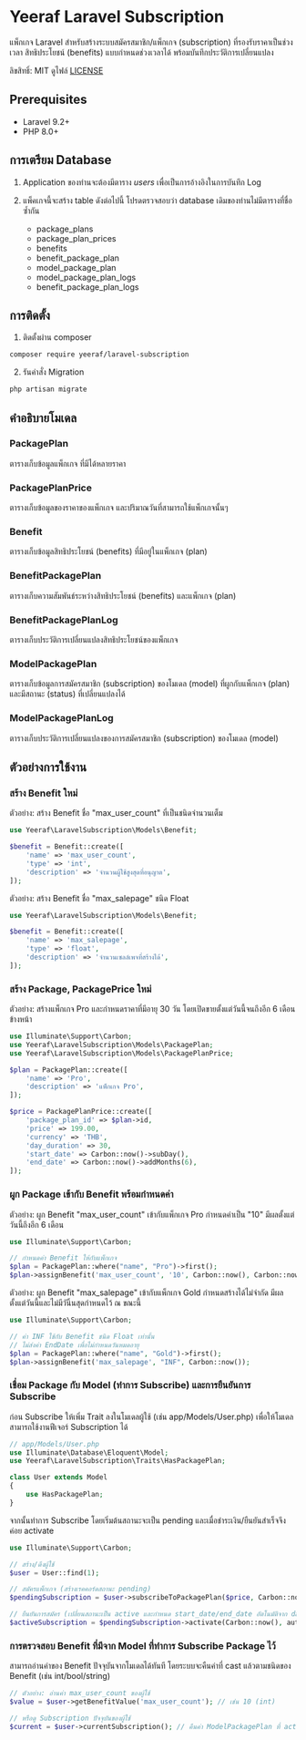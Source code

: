 # Yeeraf Laravel Subscription
แพ็กเกจ Laravel สำหรับสร้างระบบสมัครสมาชิก/แพ็กเกจ (subscription) ที่รองรับราคาเป็นช่วงเวลา สิทธิประโยชน์ (benefits) แบบกำหนดช่วงเวลาได้ พร้อมบันทึกประวัติการเปลี่ยนแปลง

ลิขสิทธิ์: MIT ดูไฟล์ [LICENSE](LICENSE)

## Prerequisites
- Laravel 9.2+
- PHP 8.0+

## การเตรียม Database 
1. Application ของท่านจะต้องมีตาราง *users* เพื่อเป็นการอ้างอิงในการบันทึก Log

2. แพ็คเกจนี้จะสร้าง table ดังต่อไปนี้ โปรดตรวจสอบว่า database เดิมของท่านไม่มีตารางที่ชื่อซ้ำกัน
    - package_plans
    - package_plan_prices
    - benefits
    - benefit_package_plan
    - model_package_plan
    - model_package_plan_logs
    - benefit_package_plan_logs

## การติดตั้ง

1. ติดตั้งผ่าน composer
```bash
composer require yeeraf/laravel-subscription
```

2. รันคำสั่ง Migration
```bash
php artisan migrate
```

## คำอธิบายโมเดล
### PackagePlan
ตารางเก็บข้อมูลแพ็กเกจ ที่มีได้หลายราคา

### PackagePlanPrice
ตารางเก็บข้อมูลของราคาของแพ็กเกจ และปริมาณวันที่สามารถใช้แพ็กเกจนั้นๆ

### Benefit
ตารางเก็บข้อมูลสิทธิประโยชน์ (benefits) ที่มีอยู่ในแพ็กเกจ (plan)

### BenefitPackagePlan
ตารางเก็บความสัมพันธ์ระหว่างสิทธิประโยชน์ (benefits) และแพ็กเกจ (plan)

### BenefitPackagePlanLog
ตารางเก็บประวัติการเปลี่ยนแปลงสิทธิประโยชน์ของแพ็กเกจ

### ModelPackagePlan
ตารางเก็บข้อมูลการสมัครสมาชิก (subscription) ของโมเดล (model) ที่ผูกกับแพ็กเกจ (plan) และมีสถานะ (status) ที่เปลี่ยนแปลงได้

### ModelPackagePlanLog
ตารางเก็บประวัติการเปลี่ยนแปลงของการสมัครสมาชิก (subscription) ของโมเดล (model)

## ตัวอย่างการใช้งาน

### สร้าง Benefit ใหม่
ตัวอย่าง: สร้าง Benefit ชื่อ "max_user_count" ที่เป็นชนิดจำนวนเต็ม

```php
use Yeeraf\LaravelSubscription\Models\Benefit;

$benefit = Benefit::create([
    'name' => 'max_user_count',
    'type' => 'int',
    'description' => 'จำนวนผู้ใช้สูงสุดที่อนุญาต',
]);
```

ตัวอย่าง: สร้าง Benefit ชื่อ "max_salepage" ชนิด Float
```php
use Yeeraf\LaravelSubscription\Models\Benefit;

$benefit = Benefit::create([
    'name' => 'max_salepage',
    'type' => 'float',
    'description' => 'จำนวนเซลล์เพจที่สร้างได้',
]);
```

### สร้าง Package, PackagePrice ใหม่
ตัวอย่าง: สร้างแพ็กเกจ Pro และกำหนดราคาที่มีอายุ 30 วัน โดยเปิดขายตั้งแต่วันนี้จนถึงอีก 6 เดือนข้างหน้า

```php
use Illuminate\Support\Carbon;
use Yeeraf\LaravelSubscription\Models\PackagePlan;
use Yeeraf\LaravelSubscription\Models\PackagePlanPrice;

$plan = PackagePlan::create([
    'name' => 'Pro',
    'description' => 'แพ็กเกจ Pro',
]);

$price = PackagePlanPrice::create([
    'package_plan_id' => $plan->id,
    'price' => 199.00,
    'currency' => 'THB',
    'day_duration' => 30,
    'start_date' => Carbon::now()->subDay(),
    'end_date' => Carbon::now()->addMonths(6),
]);
```

### ผูก Package เข้ากับ Benefit พร้อมกำหนดค่า
ตัวอย่าง: ผูก Benefit "max_user_count" เข้ากับแพ็กเกจ Pro กำหนดค่าเป็น "10" มีผลตั้งแต่วันนี้ถึงอีก 6 เดือน

```php
use Illuminate\Support\Carbon;

// กำหนดค่า Benefit ให้กับแพ็กเกจ
$plan = PackagePlan::where("name", "Pro")->first();
$plan->assignBenefit('max_user_count', '10', Carbon::now(), Carbon::now()->addMonths(6));
```

ตัวอย่าง: ผูก Benefit "max_salepage" เข้ากับแพ็กเกจ Gold กำหนดสร้างได้ไม่จำกัด มีผลตั้งแต่วันนี้และไม่มีวันิ้นสุดกำหนดไว้ ณ ขณะนี้
```php
use Illuminate\Support\Carbon;

// ค่า INF ใช้กับ Benefit ชนิด Float เท่านั้น
// ไม่ส่งค่า EndDate เพื่อไม่กำหนดวันหมดอายุ
$plan = PackagePlan::where("name", "Gold")->first();
$plan->assignBenefit('max_salepage', "INF", Carbon::now());
```

### เชื่อม Package กับ Model (ทำการ Subscribe) และการยืนยันการ Subscribe
ก่อน Subscribe ให้เพิ่ม Trait ลงในโมเดลผู้ใช้ (เช่น app/Models/User.php) เพื่อให้โมเดลสามารถใช้งานฟีเจอร์ Subscription ได้

```php
// app/Models/User.php
use Illuminate\Database\Eloquent\Model;
use Yeeraf\LaravelSubscription\Traits\HasPackagePlan;

class User extends Model
{
    use HasPackagePlan;
}
```

จากนั้นทำการ Subscribe โดยเริ่มต้นสถานะจะเป็น pending และเมื่อชำระเงิน/ยืนยันสำเร็จจึงค่อย activate

```php
use Illuminate\Support\Carbon;

// สร้าง/ดึงผู้ใช้
$user = User::find(1);

// สมัครแพ็กเกจ (สร้างเรคคอร์ดสถานะ pending)
$pendingSubscription = $user->subscribeToPackagePlan($price, Carbon::now(), auth()->user()->id);

// ยืนยันการสมัคร (เปลี่ยนสถานะเป็น active และกำหนด start_date/end_date อัตโนมัติจาก day_duration)
$activeSubscription = $pendingSubscription->activate(Carbon::now(), auth()->user()->id);
```

### การตรวจสอบ Benefit ที่มีจาก Model ที่ทำการ Subscribe Package ไว้
สามารถอ่านค่าของ Benefit ปัจจุบันจากโมเดลได้ทันที โดยระบบจะคืนค่าที่ cast แล้วตามชนิดของ Benefit (เช่น int/bool/string)

```php
// ตัวอย่าง: อ่านค่า max_user_count ของผู้ใช้
$value = $user->getBenefitValue('max_user_count'); // เช่น 10 (int)

// หรือดู Subscription ปัจจุบันของผู้ใช้
$current = $user->currentSubscription(); // คืนค่า ModelPackagePlan ที่ active ล่าสุด หรือ null
```

